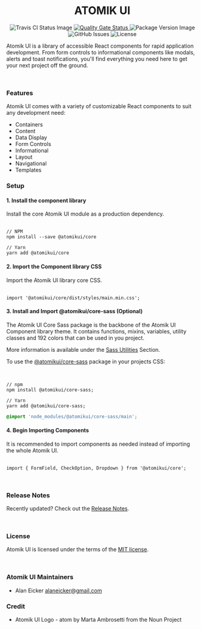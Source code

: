 <h1 id="brand-heading" align="center">
  ATOMIK UI
</h1>

<div id="status-images">
  <p align="center">
      <img src="https://travis-ci.com/atomikui/atomikui-core.svg?branch=master" alt="Travis CI Status Image" />
    <a href="https://sonarcloud.io/dashboard?id=atomikui_atomikui-core">
      <img src="https://sonarcloud.io/api/project_badges/measure?project=atomikui_atomikui-core&metric=alert_status" alt="Quality Gate Status" />
    </a>
    <img src="https://badgen.net/npm/v/@atomikui/core" alt="Package Version Image" />
    <img alt="GitHub Issues" src="https://img.shields.io/github/issues-raw/atomikui/atomikui-core" />
    <img alt="License" src="https://img.shields.io/github/license/atomikui/atomikui-core" />
  </p>
</div>

Atomik UI is a library of accessible React components for rapid application development. From form controls to informational components like modals, alerts and toast notifications, you'll find everything you need here to get your next project off the ground.

<br />

### Features

Atomik UI comes with a variety of customizable React components to suit any development need:

- Containers
- Content
- Data Display
- Form Controls
- Informational
- Layout
- Navigational
- Templates

### Setup

#### 1. Install the component library

Install the core Atomik UI module as a production dependency.
<br /><br />

```shell
// NPM
npm install --save @atomikui/core

// Yarn
yarn add @atomikui/core
```

#### 2. Import the Component library CSS

Import the Atomik UI library core CSS.
<br /><br />

```shell
import '@atomikui/core/dist/styles/main.min.css';
```

#### 3. Install and Import @atomikui/core-sass (Optional)

The Atomik UI Core Sass package is the backbone of the Atomik UI Component library theme. It contains functions, mixins, variables, utility classes and 192 colors that can be used in you project.

More information is available under the [Sass Utilities](https://www.atomikui.com/#/Sass%20Utilities) Section.

To use the [@atomikui/core-sass](https://www.npmjs.com/package/@atomikui/core-sass) package in your projects CSS:

<br />

```shell
// npm
npm install @atomikui/core-sass;

// Yarn
yarn add @atomikui/core-sass;
```

```css
@import 'node_modules/@atomikui/core-sass/main';
```

#### 4. Begin Importing Components

It is recommended to import components as needed instead of importing the whole Atomik UI.
<br /><br />

```shell
import { FormField, CheckOption, Dropdown } from '@atomikui/core';
```

<br />

### Release Notes

Recently updated? Check out the [Release Notes](https://github.com/atomikui/atomikui-core/releases).

<br />

### License

Atomik UI is licensed under the terms of the [MIT license](https://github.com/atomikui/atomikui-core/blob/master/LICENSE).

<br />

### Atomik UI Maintainers

- Alan Eicker [alaneicker@gmail.com](mailto:alaneicker@gmail.com)

### Credit

- Atomik UI Logo - atom by Marta Ambrosetti from the Noun Project

